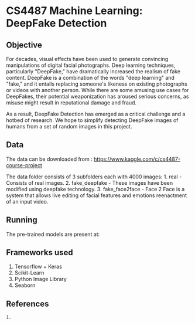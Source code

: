 # CS4487 Machine Learning: DeepFake Detection

## Objective
For decades, visual effects have been used to generate convincing manipulations of digital facial photographs. Deep learning techniques, particularly "DeepFake," have dramatically increased the realism of fake content. DeepFake is a combination of the words "deep learning" and "fake," and it entails replacing someone's likeness on existing photographs or videos with another person.
While there are some amusing use cases for DeepFakes, their potential weaponization has aroused serious concerns, as misuse might result in reputational damage and fraud.

As a result, DeepFake Detection has emerged as a critical challenge and a hotbed of research. We hope to simplify detecting DeepFake images of humans from a set of random images in this project.

## Data
The data can be downloaded from : https://www.kaggle.com/c/cs4487-course-project

The data folder consists of 3 subfolders each with 4000 images:
    1. real - Consists of real images.
    2. fake_deepfake - These images have been modified using deepfake technology.
    3. fake_face2face - Face 2 Face is a system that allows live editing of facial features and emotions reenactment of an input video.

## Running
The pre-trained models are present at: 



## Frameworks used
<ol>
    <li>Tensorflow + Keras</li>
    <li>Scikit-Learn</li>
    <li>Python Image Library</li>
    <li>Seaborn</li>
</ol>

## References
    1. 